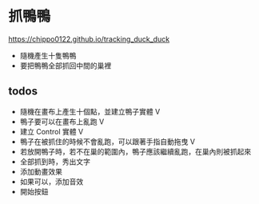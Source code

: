 <!-- @format -->

# 抓鴨鴨

https://chippo0122.github.io/tracking_duck_duck

- 隨機產生十隻鴨鴨
- 要把鴨鴨全部抓回中間的巢裡

## todos

- 隨機在畫布上產生十個點，並建立鴨子實體 V
- 鴨子要可以在畫布上亂跑 V
- 建立 Control 實體 V
- 鴨子在被抓住的時候不會亂跑，可以跟著手指自動拖曳 V
- 若放開鴨子時，若不在巢的範圍內，鴨子應該繼續亂跑，在巢內則被抓起來
- 全部抓到時，秀出文字
- 添加動畫效果
- 如果可以，添加音效
- 開始按鈕
